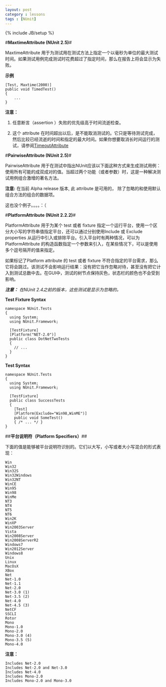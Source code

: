 ```yaml
---
layout: post
category : lessons
tags : [NUnit]
---
```

{% include JB/setup %}

#**MaxtimeAttribute (NUnit 2.5)**#

MaxtimeAttribute 用于为测试用在测试方法上指定一个以毫秒为单位的最大测试时间。如果测试用例完成测试时花费超过了指定时间，那么在报告上将会显示为失败。

**示例**

  	[Test, Maxtime(2000)]
	public void TimedTest()
	{
	    ...
	}

**注意：**

1. 任意断言（assertion ）失败的优先级高于时间流逝检查。

2. 这个 attribute 在时间超出以后，是不能取消测试的。它只是等待测试完成，然后比较已经流逝的时间和指定的最大时间。如果你想要取消长时间运行的测试，请参阅[TimeoutAttribute](http://nunit.org/index.php?p=timeout&r=2.6.2)

#**PairwiseAttribute (NUnit 2.5)**#

PairwiseAttribute 用于在测试中指出NUnit应该以下面这种方式来生成测试用例：使用所有可能的成双成对的值。当超过两个功能（或者参数）时，这是一种解决测试用例组合激增的著名方法。

**注意:** 在当前 Alpha release 版本, 此 attribute 是可用的， 除了忽略的和使用默认组合方法的组合的数据项。

这也没个例子。。。。：（

#**PlatformAttribute (NUnit 2.2.2)**#

PlatformAttribute 用于为某个 test 或者 fixture 指定一个运行平台，使用一个区分大小写的字符串值指定平台，还可以通过分别使用Include 或 Exclude properties 从运行中引入或排除平台。引入平台时有两种情况，可以为 PlatformAttribute 的构造函数指定一个参数来引入，在某些情况下，可以是使用多个逗号隔开的值来指定。

如果标记了Platform attribute 的 test 或者 fixture 不符合指定的平台需求，那么它将会跳过。该测试不会影响运行结果：没有把它当作忽略对待，甚至没有把它计入到测试总数中去。在GUI中，测试的树节点保持灰色，状态栏的颜色也不会受到影响。

***注意：** 在NUnit 2.4之前的版本，这些测试是显示为忽略的。*

**Test Fixture Syntax**

	namespace NUnit.Tests
	{
	  using System;
	  using NUnit.Framework;
	
	  [TestFixture]
	  [Platform("NET-2.0")]
	  public class DotNetTwoTests
	  {
	    // ...
	  }
	}

**Test Syntax**

	namespace NUnit.Tests
	{
	  using System;
	  using NUnit.Framework;
	
	  [TestFixture]
	  public class SuccessTests
	  {
	    [Test]
	    [Platform(Exclude="Win98,WinME")]
	    public void SomeTest()
	    { /* ... */ }
	}

##**平台说明符（Platform Specifiers）**##

下面的值是能够被平台说明符识别的。它们以大写，小写或者大小写混合的形式表现：

    Win
    Win32
    Win32S
    Win32Windows
    Win32NT
    WinCE
    Win95
    Win98
    WinMe
    NT3
    NT4
    NT5
    NT6
    Win2K
    WinXP
    Win2003Server
    Vista
    Win2008Server
    Win2008ServerR2
    Windows7
    Win2012Server
    Windows8
    Unix
    Linux
    MacOsX
    XBox
    Net
    Net-1.0
    Net-1.1
    Net-2.0
    Net-3.0 (1)
    Net-3.5 (2)
    Net-4.0
    Net-4.5 (3)
    NetCF
    SSCLI
    Rotor
    Mono
    Mono-1.0
    Mono-2.0
    Mono-3.0 (4)
    Mono-3.5 (5)
    Mono-4.0

**注意：**

    Includes Net-2.0
    Includes Net-2.0 and Net-3.0
    Includes Net-4.0
    Includes Mono-2.0
    Includes Mono-2.0 and Mono-3.0 

